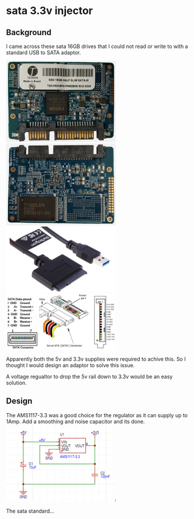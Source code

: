 # sata 3.3v injector

## Background
I came across these sata 16GB drives that I could not read or write to with a standard USB to SATA adaptor.

<img src="https://github.com/kaza007/sata-3.3v-injector/blob/main/sata-16gb-front.png" width="300"> <img src="https://github.com/kaza007/sata-3.3v-injector/blob/main/sata-16gb-back.png" width="300"> <img src="https://github.com/kaza007/sata-3.3v-injector/blob/main/usb-sata-cable.png" width="300"> <img src="https://github.com/kaza007/sata-3.3v-injector/blob/main/sata-pinouts.png" width="300">

Apparently both the 5v and 3.3v supplies were required to achive this. So I thought I would design an adaptor to solve this issue.

A voltage regualtor to drop the 5v rail down to 3.3v would be an easy solution.

## Design
The AMS1117-3.3 was a good choice for the regulator as it can supply up to 1Amp. Add a smoothing and noise capacitor and its done.
<img src="https://github.com/kaza007/sata-3.3v-injector/blob/main/regulator-circuit.png" width="300"> 

The sata standard...
